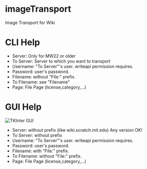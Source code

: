 # imageTransport
Image Transport for Wiki

# CLI Help
* Server: Only for MW22 or older
* To Server: Server to which you want to transport
* Username: "To Server"'s user. writeapi permission requires.
* Password: user's password.
* Filename: without "File:" prefix.
* To Filename: see "Filename"
* Page: File Page (license,category,...)

# GUI Help
![TKInter GUI](https://i.gyazo.com/ce34b4917bbad367e46d01b929127fc3.png)

* Server: without prefix (like wiki.scratch.mit.edu) Any version OK!
* To Server: without prefix
* Username: "To Server"'s user. writeapi permission requires.
* Password: user's password.
* Filename: with "File:" prefix.
* To Filename: without "File:" prefix.
* Page: File Page (license,category,...)
